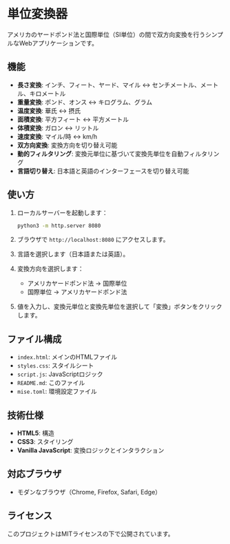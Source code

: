 # 単位変換器

アメリカのヤードポンド法と国際単位（SI単位）の間で双方向変換を行うシンプルなWebアプリケーションです。

## 機能

- **長さ変換**: インチ、フィート、ヤード、マイル ↔ センチメートル、メートル、キロメートル
- **重量変換**: ポンド、オンス ↔ キログラム、グラム
- **温度変換**: 華氏 ↔ 摂氏
- **面積変換**: 平方フィート ↔ 平方メートル
- **体積変換**: ガロン ↔ リットル
- **速度変換**: マイル/時 ↔ km/h
- **双方向変換**: 変換方向を切り替え可能
- **動的フィルタリング**: 変換元単位に基づいて変換先単位を自動フィルタリング
- **言語切り替え**: 日本語と英語のインターフェースを切り替え可能

## 使い方

1. ローカルサーバーを起動します：
   ```bash
   python3 -m http.server 8080
   ```

2. ブラウザで `http://localhost:8080` にアクセスします。

3. 言語を選択します（日本語または英語）。

4. 変換方向を選択します：
   - アメリカヤードポンド法 → 国際単位
   - 国際単位 → アメリカヤードポンド法

5. 値を入力し、変換元単位と変換先単位を選択して「変換」ボタンをクリックします。

## ファイル構成

- `index.html`: メインのHTMLファイル
- `styles.css`: スタイルシート
- `script.js`: JavaScriptロジック
- `README.md`: このファイル
- `mise.toml`: 環境設定ファイル

## 技術仕様

- **HTML5**: 構造
- **CSS3**: スタイリング
- **Vanilla JavaScript**: 変換ロジックとインタラクション

## 対応ブラウザ

- モダンなブラウザ（Chrome, Firefox, Safari, Edge）

## ライセンス

このプロジェクトはMITライセンスの下で公開されています。